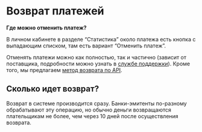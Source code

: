 # Возврат платежей

**Где можно отменить платеж?**

В личном кабинете в разделе “Статистика” около платежа есть кнопка с выпадающим списком, там есть вариант “Отменить платеж”. 

Отменять платежи можно как полностью, так и частично (зависит от поставщика, подробности можно узнать в [службе поддержки](https://help.unitpay.ru/support)). Кроме того, мы предлагаем [метод возврата по API](https://help.unitpay.ru/payments/payment-refund).

## **Сколько идет возврат?**

Возврат в системе производится сразу. Банки-эмитенты по-разному обрабатывают эту операцию, но обычно деньги возвращаются плательщикам не более, чем через 10 дней после осуществления возврата.

